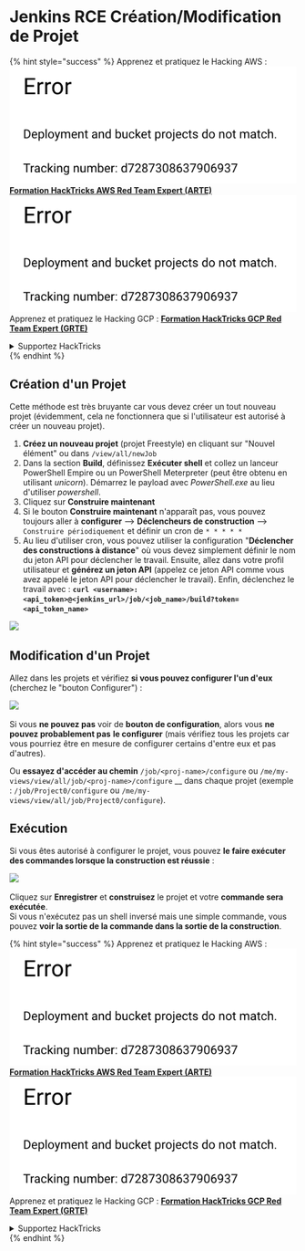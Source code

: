 # Jenkins RCE Création/Modification de Projet

{% hint style="success" %}
Apprenez et pratiquez le Hacking AWS :<img src="../../.gitbook/assets/image (1) (1).png" alt="" data-size="line">[**Formation HackTricks AWS Red Team Expert (ARTE)**](https://training.hacktricks.xyz/courses/arte)<img src="../../.gitbook/assets/image (1) (1).png" alt="" data-size="line">\
Apprenez et pratiquez le Hacking GCP : <img src="../../.gitbook/assets/image (2).png" alt="" data-size="line">[**Formation HackTricks GCP Red Team Expert (GRTE)**<img src="../../.gitbook/assets/image (2).png" alt="" data-size="line">](https://training.hacktricks.xyz/courses/grte)

<details>

<summary>Supportez HackTricks</summary>

* Consultez les [**plans d'abonnement**](https://github.com/sponsors/carlospolop) !
* **Rejoignez le** 💬 [**groupe Discord**](https://discord.gg/hRep4RUj7f) ou le [**groupe telegram**](https://t.me/peass) ou **suivez** nous sur **Twitter** 🐦 [**@hacktricks\_live**](https://twitter.com/hacktricks\_live)**.**
* **Partagez des astuces de hacking en soumettant des PRs aux** [**HackTricks**](https://github.com/carlospolop/hacktricks) et [**HackTricks Cloud**](https://github.com/carlospolop/hacktricks-cloud) dépôts github.

</details>
{% endhint %}

## Création d'un Projet

Cette méthode est très bruyante car vous devez créer un tout nouveau projet (évidemment, cela ne fonctionnera que si l'utilisateur est autorisé à créer un nouveau projet).

1. **Créez un nouveau projet** (projet Freestyle) en cliquant sur "Nouvel élément" ou dans `/view/all/newJob`
2. Dans la section **Build**, définissez **Exécuter shell** et collez un lanceur PowerShell Empire ou un PowerShell Meterpreter (peut être obtenu en utilisant _unicorn_). Démarrez le payload avec _PowerShell.exe_ au lieu d'utiliser _powershell_.
3. Cliquez sur **Construire maintenant**
1. Si le bouton **Construire maintenant** n'apparaît pas, vous pouvez toujours aller à **configurer** --> **Déclencheurs de construction** --> `Construire périodiquement` et définir un cron de `* * * * *`
2. Au lieu d'utiliser cron, vous pouvez utiliser la configuration "**Déclencher des constructions à distance**" où vous devez simplement définir le nom du jeton API pour déclencher le travail. Ensuite, allez dans votre profil utilisateur et **générez un jeton API** (appelez ce jeton API comme vous avez appelé le jeton API pour déclencher le travail). Enfin, déclenchez le travail avec : **`curl <username>:<api_token>@<jenkins_url>/job/<job_name>/build?token=<api_token_name>`**

![](<../../.gitbook/assets/image (165).png>)

## Modification d'un Projet

Allez dans les projets et vérifiez **si vous pouvez configurer l'un d'eux** (cherchez le "bouton Configurer") :

![](<../../.gitbook/assets/image (265).png>)

Si vous **ne pouvez pas** voir de **bouton de configuration**, alors vous **ne pouvez probablement pas** **le configurer** (mais vérifiez tous les projets car vous pourriez être en mesure de configurer certains d'entre eux et pas d'autres).

Ou **essayez d'accéder au chemin** `/job/<proj-name>/configure` ou `/me/my-views/view/all/job/<proj-name>/configure` \_\_ dans chaque projet (exemple : `/job/Project0/configure` ou `/me/my-views/view/all/job/Project0/configure`).

## Exécution

Si vous êtes autorisé à configurer le projet, vous pouvez **le faire exécuter des commandes lorsque la construction est réussie** :

![](<../../.gitbook/assets/image (98).png>)

Cliquez sur **Enregistrer** et **construisez** le projet et votre **commande sera exécutée**.\
Si vous n'exécutez pas un shell inversé mais une simple commande, vous pouvez **voir la sortie de la commande dans la sortie de la construction**.

{% hint style="success" %}
Apprenez et pratiquez le Hacking AWS :<img src="../../.gitbook/assets/image (1) (1).png" alt="" data-size="line">[**Formation HackTricks AWS Red Team Expert (ARTE)**](https://training.hacktricks.xyz/courses/arte)<img src="../../.gitbook/assets/image (1) (1).png" alt="" data-size="line">\
Apprenez et pratiquez le Hacking GCP : <img src="../../.gitbook/assets/image (2).png" alt="" data-size="line">[**Formation HackTricks GCP Red Team Expert (GRTE)**<img src="../../.gitbook/assets/image (2).png" alt="" data-size="line">](https://training.hacktricks.xyz/courses/grte)

<details>

<summary>Supportez HackTricks</summary>

* Consultez les [**plans d'abonnement**](https://github.com/sponsors/carlospolop) !
* **Rejoignez le** 💬 [**groupe Discord**](https://discord.gg/hRep4RUj7f) ou le [**groupe telegram**](https://t.me/peass) ou **suivez** nous sur **Twitter** 🐦 [**@hacktricks\_live**](https://twitter.com/hacktricks\_live)**.**
* **Partagez des astuces de hacking en soumettant des PRs aux** [**HackTricks**](https://github.com/carlospolop/hacktricks) et [**HackTricks Cloud**](https://github.com/carlospolop/hacktricks-cloud) dépôts github.

</details>
{% endhint %}
